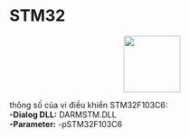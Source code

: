 # STM32

<p align="center"><a href="https://www.st.com/en/microcontrollers-microprocessors/stm32f103c6.html"><img height="100" align="center" src="https://th.bing.com/th/id/R.d165ecdc3b038014bc41b75ad0b2e04d?rik=jd0zwCjZyRqOog&riu=http%3a%2f%2frac.su%2fimg%2flogo%2fSTM32.png&ehk=rrUGRKV7%2fo%2b4laQ00sv3sfYEl8KiC8gjRZjm51z4suM%3d&risl=&pid=ImgRaw&r=0"/></a></p>

thông số của vi điều khiển STM32F103C6: <br>
**-Dialog DLL:** DARMSTM.DLL <br>
**-Parameter:** -pSTM32F103C6

